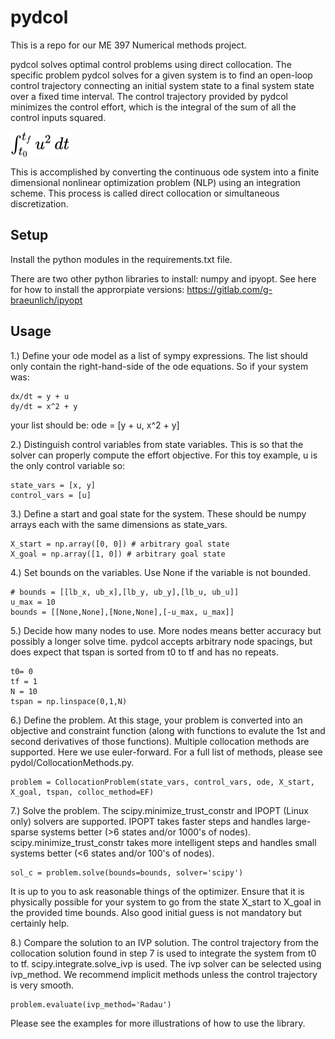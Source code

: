 # pydcol
This is a repo for our ME 397 Numerical methods project.

pydcol solves optimal control problems using direct collocation. The specific problem pydcol solves for a given system is to find an open-loop control trajectory connecting an initial system state to a final system state over a fixed time interval. The control trajectory provided by pydcol minimizes the control effort, which is the integral of the sum of all the control inputs squared.

<!-- $ \int_{t_{0}}^{t_{f}} u^2 \,dt $ --> <img style="transform: translateY(0.1em); background: white;" src="svg/u1sApyE8bZ.svg">

This is accomplished by converting the continuous ode system into a finite dimensional nonlinear optimization problem (NLP) using an integration scheme. This process is called direct collocation or simultaneous discretization.

## Setup
Install the python modules in the requirements.txt file. 

There are two other python libraries to install: numpy and ipyopt. See here for how to install the approrpiate versions: https://gitlab.com/g-braeunlich/ipyopt

## Usage
1.) Define your ode model as a list of sympy expressions. The list should only contain the right-hand-side of the ode equations. So if your system was:
```
dx/dt = y + u
dy/dt = x^2 + y
```
your list should be: ode = [y + u, x^2 + y]

2.) Distinguish control variables from state variables. This is so that the solver can properly compute the effort objective. For this toy example, u is the only control variable so:
```
state_vars = [x, y]
control_vars = [u]
```
3.) Define a start and goal state for the system. These should be numpy arrays each with the same dimensions as state_vars.
```
X_start = np.array([0, 0]) # arbitrary goal state
X_goal = np.array([1, 0]) # arbitrary goal state
```
4.) Set bounds on the variables. Use None if the variable is not bounded.
```
# bounds = [[lb_x, ub_x],[lb_y, ub_y],[lb_u, ub_u]]
u_max = 10
bounds = [[None,None],[None,None],[-u_max, u_max]]
```

5.) Decide how many nodes to use. More nodes means better accuracy but possibly a longer solve time. pydcol accepts arbitrary node spacings, but does expect that tspan is sorted from t0 to tf and has no repeats.
```
t0= 0
tf = 1
N = 10
tspan = np.linspace(0,1,N)
```
6.) Define the problem. At this stage, your problem is converted into an objective and constraint function (along with functions to evalute the 1st and second derivatives of those functions). Multiple collocation methods are supported. Here we use euler-forward. For a full list of methods, please see pydol/CollocationMethods.py.
```
problem = CollocationProblem(state_vars, control_vars, ode, X_start, X_goal, tspan, colloc_method=EF)
```
7.) Solve the problem. The scipy.minimize_trust_constr and IPOPT (Linux only) solvers are supported. IPOPT takes faster steps and handles large-sparse systems better (>6 states and/or 1000's of nodes). scipy.minimize_trust_constr takes more intelligent steps and handles small systems better (<6 states and/or 100's of nodes). 
```
sol_c = problem.solve(bounds=bounds, solver='scipy')
```
It is up to you to ask reasonable things of the optimizer. Ensure that it is physically possible for your system to go from the state X_start to X_goal in the provided time bounds. Also good initial guess is not mandatory but certainly help.

8.) Compare the solution to an IVP solution. The control trajectory from the collocation solution found in step 7 is used to integrate the system from t0 to tf. scipy.integrate.solve_ivp is used. The ivp solver can be selected using ivp_method. We recommend implicit methods unless the control trajectory is very smooth.
```
problem.evaluate(ivp_method='Radau')
```

Please see the examples for more illustrations of how to use the library.
